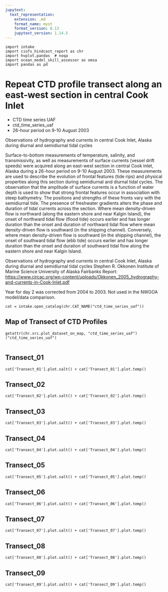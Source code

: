 ```yaml
---
jupytext:
  text_representation:
    extension: .md
    format_name: myst
    format_version: 0.13
    jupytext_version: 1.14.5
---
```


```{code-cell}
import intake
import ciofs_hindcast_report as chr
import hvplot.pandas  # noqa
import ocean_model_skill_assessor as omsa
import pandas as pd
```

# Repeat CTD profile transect along an east-west section in central Cook Inlet

* CTD time series UAF
* ctd_time_series_uaf
* 26-hour period on 9-10 August 2003

Observations of hydrography and currents in central Cook Inlet, Alaska during diurnal
and semidiurnal tidal cycles

Surface-to-bottom measurements of temperature, salinity, and transmissivity, as well as measurements of surface currents (vessel drift speeds) were acquired along an east-west section in central Cook Inlet, Alaska during a 26-hour period on 9-10 August 2003. These measurements are used to describe the evolution of frontal features (tide rips) and physical properties along this section during semidiurnal and diurnal tidal cycles. The observation that the amplitude of surface currents is a function of water depth is used to show that strong frontal features occur in association with steep bathymetry. The positions and strengths of these fronts vary with the semidiurnal tide. The presence of freshwater gradients alters the phase and duration of tidal currents across the section. Where mean density-driven flow is northward (along the eastern shore and near Kalgin Island), the onset of northward tidal flow (flood tide) occurs earlier and has longer duration than the onset and duration of northward tidal flow where mean density-driven flow is southward (in the shipping channel). Conversely, where mean density-driven flow is southward (in the shipping channel), the onset of southward tidal flow (ebb tide) occurs earlier and has longer duration than the onset and duration of southward tidal flow along the eastern shore and near Kalgin Island. 

Observations of hydrography and currents in central Cook Inlet, Alaska during diurnal
and semidiurnal tidal cycles
Stephen R. Okkonen
Institute of Marine Science
University of Alaska Fairbanks
Report: https://www.circac.org/wp-content/uploads/Okkonen_2005_hydrography-and-currents-in-Cook-Inlet.pdf


Year for day 2 was corrected from 2004 to 2003. Not used in the NWGOA model/data comparison.

    

```{code-cell}
cat = intake.open_catalog(chr.CAT_NAME("ctd_time_series_uaf"))
```

## Map of Transect of CTD Profiles
    

```{code-cell}
getattr(chr.src.plot_dataset_on_map, "ctd_time_series_uaf")("ctd_time_series_uaf")
    
```

## Transect_01
        

```{code-cell}
cat['Transect_01'].plot.salt() + cat['Transect_01'].plot.temp()
```

## Transect_02
        

```{code-cell}
cat['Transect_02'].plot.salt() + cat['Transect_02'].plot.temp()
```

## Transect_03
        

```{code-cell}
cat['Transect_03'].plot.salt() + cat['Transect_03'].plot.temp()
```

## Transect_04
        

```{code-cell}
cat['Transect_04'].plot.salt() + cat['Transect_04'].plot.temp()
```

## Transect_05
        

```{code-cell}
cat['Transect_05'].plot.salt() + cat['Transect_05'].plot.temp()
```

## Transect_06
        

```{code-cell}
cat['Transect_06'].plot.salt() + cat['Transect_06'].plot.temp()
```

## Transect_07
        

```{code-cell}
cat['Transect_07'].plot.salt() + cat['Transect_07'].plot.temp()
```

## Transect_08
        

```{code-cell}
cat['Transect_08'].plot.salt() + cat['Transect_08'].plot.temp()
```

## Transect_09
        

```{code-cell}
cat['Transect_09'].plot.salt() + cat['Transect_09'].plot.temp()
```
